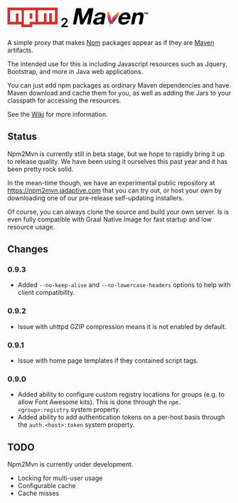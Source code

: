 # ![NPM](src/web/npm.png "NPM") 2 ![Maven](src/web/maven.png "Maven")

A simple proxy that makes [Npm](https://www.npmjs.com/) packages appear as if they are [Maven](https://mvnrepository.com/repos/central) artifacts.

The intended use for this is including Javascript resources such as Jquery, Bootstrap,
and more in Java web applications.

You can just add npm packages as ordinary Maven dependencies and have Maven download
and cache them for you, as well as adding the Jars to your classpath for accessing
the resources.

See the [Wiki](https://github.com/sshtools/npm2mvn/wiki) for more information. 

## Status

Npm2Mvn is currently still in beta stage, but we hope to rapidly bring it up
to release quality. We have been using it ourselves this past year and it has been pretty rock solid.

In the mean-time though, we have an experimental public repository 
at https://npm2mvn.jadaptive.com that you can try out, or host your own by downloading
one of our pre-release self-updating installers.

Of course, you can always clone the source and build your own server. Is is even fully
compatible with Graal Native Image for fast startup and low resource usage.

## Changes

### 0.9.3

 * Added `--no-keep-alive` and `--no-lowercase-headers` options to help with client compatibility.

### 0.9.2

 * Issue with uhttpd GZIP compression means it is not enabled by default.

### 0.9.1

 * Issue with home page templates if they contained script tags.

### 0.9.0

 * Added ability to configure custom registry locations for groups (e.g. to allow Font Awesome kits). This is done through the `npm.<group>:registry` system property.
 * Added ability to add authentication tokens on a per-host basis through the `auth.<host>:token` system property.
 
## TODO

Npm2Mvn is currently under development. 

 * Locking for multi-user usage
 * Configurable cache
 * Cache misses
